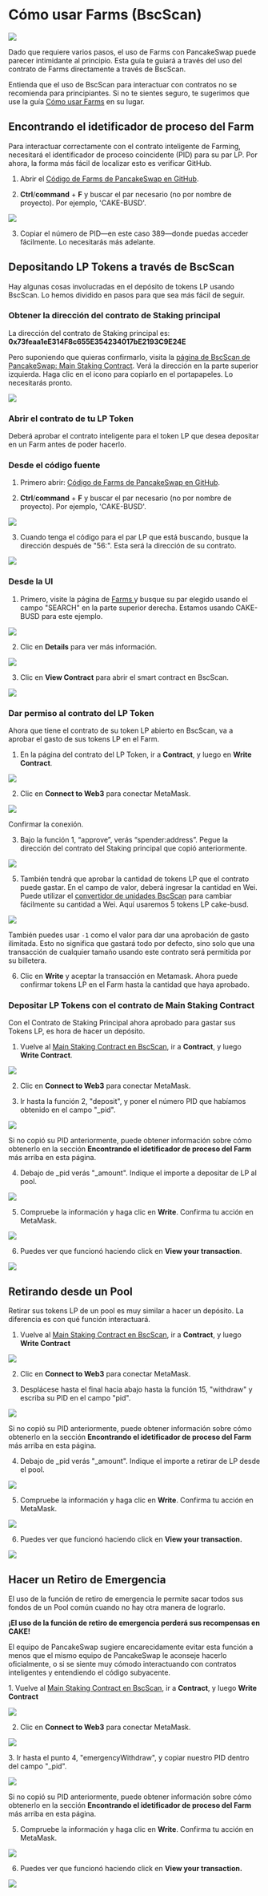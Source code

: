 # Cómo usar Farms \(BscScan\)

![](https://gblobscdn.gitbook.com/assets%2F-MHREX7DHcljbY5IkjgJ%2F-MbmNofkorR92isGZtMh%2F-MbogOPu7Z3t4IPYr_NO%2Fdocs%20masthead%20%2821%29.png?alt=media&token=b49d7ec9-439e-4670-b32a-b0ec4ade041c)

Dado que requiere varios pasos, el uso de Farms con PancakeSwap puede parecer intimidante al principio. Esta guía te guiará a través del uso del contrato de Farms directamente a través de BscScan. 

Entienda que el uso de BscScan para interactuar con contratos no se recomienda para principiantes. Si no te sientes seguro, te sugerimos que use la guía [Cómo usar Farms](https://docs.pancakeswap.finance/v/espanol/products/yield-farming/como-usar-yield-farm-en-pancakeswap) en su lugar.

## Encontrando el idetificador de proceso del Farm <a id="finding-farm-process-identifier"></a>

Para interactuar correctamente con el contrato inteligente de Farming, necesitará el identificador de proceso coincidente \(PID\) para su par LP. Por ahora, la forma más fácil de localizar esto es verificar GitHub.

1. Abrir el [Código de Farms de PancakeSwap en GitHub](https://github.com/pancakeswap/pancake-frontend/blob/master/src/config/constants/farms.ts).

2. **Ctrl**/**command** + **F** y buscar el par necesario \(no por nombre de proyecto\). Por ejemplo, 'CAKE-BUSD'.

![](https://gblobscdn.gitbook.com/assets%2F-MHREX7DHcljbY5IkjgJ%2F-MbmNofkorR92isGZtMh%2F-MbouIhyaIRlEhCs9AjM%2Fimage.png?alt=media&token=50c95e71-3b4e-4f72-b618-0a33bf493f89)

3. Copiar el número de PID—en este caso 389—donde puedas acceder fácilmente. Lo necesitarás más adelante.

## Depositando LP Tokens a través de BscScan <a id="depositing-lp-tokens-through-bscscan"></a>

Hay algunas cosas involucradas en el depósito de tokens LP usando BscScan. Lo hemos dividido en pasos para que sea más fácil de seguir.

### Obtener la dirección del contrato de Staking principal <a id="getting-the-main-staking-contract-address"></a>

La dirección del contrato de Staking principal es: **0x73feaa1eE314F8c655E354234017bE2193C9E24E**

Pero suponiendo que quieras confirmarlo, visita la [página de BscScan de PancakeSwap: Main Staking Contract](https://bscscan.com/address/0x73feaa1ee314f8c655e354234017be2193c9e24e#writeContract). Verá la dirección en la parte superior izquierda. Haga clic en el icono para copiarlo en el portapapeles. Lo necesitarás pronto.

![](https://gblobscdn.gitbook.com/assets%2F-MHREX7DHcljbY5IkjgJ%2F-MbmNofkorR92isGZtMh%2F-Mbp1nXv8BY_GqBCaIhY%2Fimage.png?alt=media&token=d2d5c5f1-d0f8-4a16-9d5c-670ff7054441)

### Abrir el contrato de tu LP Token <a id="open-the-contract-for-your-lp-token"></a>

Deberá aprobar el contrato inteligente para el token LP que desea depositar en un Farm antes de poder hacerlo.

### Desde el código fuente <a id="from-the-source-code"></a>

1. Primero abrir:  [Código de Farms de PancakeSwap en GitHub](https://github.com/pancakeswap/pancake-frontend/blob/master/src/config/constants/farms.ts).

2. **Ctrl**/**command** + **F** y buscar el par necesario \(no por nombre de proyecto\). Por ejemplo, 'CAKE-BUSD'.

![](https://gblobscdn.gitbook.com/assets%2F-MHREX7DHcljbY5IkjgJ%2F-McgveN_06WzVRLK1FeR%2F-McgwmGUCIjvdfLKU9VR%2Fimage.png?alt=media&token=a8e11b39-4458-4e87-9f17-4e01ac4d192b)

3. Cuando tenga el código para el par LP que está buscando, busque la dirección después de "56:". Esta será la dirección de su contrato.

![](https://gblobscdn.gitbook.com/assets%2F-MHREX7DHcljbY5IkjgJ%2F-McgveN_06WzVRLK1FeR%2F-McgxJyVDFAxh9cZhEqt%2Fimage.png?alt=media&token=0638fe99-b1d5-4be3-8fd7-c1b68ca59032)

### Desde la UI <a id="from-the-ui"></a>

1. Primero, visite la página de [Farms ](https://pancakeswap.finance/farms)y busque su par elegido usando el campo "SEARCH" en la parte superior derecha. Estamos usando CAKE-BUSD para este ejemplo.

![](https://gblobscdn.gitbook.com/assets%2F-MHREX7DHcljbY5IkjgJ%2F-MbmNofkorR92isGZtMh%2F-MboxfvCzzhDYucewEJM%2Fimage.png?alt=media&token=a2340e87-0ac4-4db7-8868-3c021fcabe13)

2. Clic en **Details** para ver más información.

![](https://gblobscdn.gitbook.com/assets%2F-MHREX7DHcljbY5IkjgJ%2F-MbmNofkorR92isGZtMh%2F-MboyRav88nxt7uoSMcm%2Fimage.png?alt=media&token=4368c32c-79bf-477b-8853-bdfab36b88cb)

3. Clic en **View Contract** para abrir el smart contract en BscScan.

![](https://gblobscdn.gitbook.com/assets%2F-MHREX7DHcljbY5IkjgJ%2F-MbmNofkorR92isGZtMh%2F-Mboz8UGShU9TSD7lct4%2Fimage.png?alt=media&token=d5b90a00-3fb2-4a4f-b77f-c5709b904ee5)

### Dar permiso al contrato del LP Token  <a id="giving-permission-to-the-lp-token-contract"></a>

Ahora que tiene el contrato de su token LP abierto en BscScan, va a aprobar el gasto de sus tokens LP en el Farm.

1. En la página del contrato del LP Token, ir a  **Contract**, y luego en **Write Contract**.

![](https://gblobscdn.gitbook.com/assets%2F-MHREX7DHcljbY5IkjgJ%2F-MbmNofkorR92isGZtMh%2F-Mbp2ObHkQgjgI-W5oHd%2Fimage.png?alt=media&token=bd3301ee-86d4-4899-8256-467a591104a8)

2. Clic en **Connect to Web3** para conectar MetaMask.

![](https://lh4.googleusercontent.com/IRXfcKBWmlH8o7gDE9ThGrKuc2DHZSNb-SxF93VSTkCdv2JjtdvKciPb5jom4Uv-ngpPMrrGQI1XuM6H2SuN81NMxGLzoHAye5YgvUzR9YSM6ElZs6e3A-fpnMT21PKyJmV2F1IZ)

Confirmar la conexión.

3. Bajo la función 1, “approve”, verás “spender:address”. Pegue la dirección del contrato del Staking principal que copió anteriormente.

![](https://gblobscdn.gitbook.com/assets%2F-MHREX7DHcljbY5IkjgJ%2F-MbmNofkorR92isGZtMh%2F-Mbp7nSuoGINXJV4b3rm%2Fimage.png?alt=media&token=a07d5f8b-df85-4df8-8c33-8c9d74f20ff3)

5. También tendrá que aprobar la cantidad de tokens LP que el contrato puede gastar. En el campo de valor, deberá ingresar la cantidad en Wei. Puede utilizar el [convertidor de unidades BscScan](https://www.bscscan.com/unitconverter) para cambiar fácilmente su cantidad a Wei. Aquí usaremos 5 tokens LP cake-busd.

![](https://gblobscdn.gitbook.com/assets%2F-MHREX7DHcljbY5IkjgJ%2F-MbmNofkorR92isGZtMh%2F-Mbp7ayxZbb60iG9uHfV%2Fimage.png?alt=media&token=7fb50d56-32fc-4577-b96a-1ddf6ab74940)

También puedes usar `-1` como el valor para dar una aprobación de gasto ilimitada.  Esto no significa que gastará todo por defecto, sino solo que una transacción de cualquier tamaño usando este contrato será permitida por su billetera.

6. Clic en **Write** y aceptar la transacción en Metamask. Ahora puede confirmar tokens LP en el Farm hasta la cantidad que haya aprobado.

### Depositar LP Tokens con el contrato de Main Staking Contract <a id="deposit-lp-tokens-with-the-main-staking-contract-smart-contract"></a>

Con el Contrato de Staking Principal ahora aprobado para gastar sus Tokens LP, es hora de hacer un depósito.

1. Vuelve al [Main Staking Contract en BscScan](https://bscscan.com/address/0x73feaa1ee314f8c655e354234017be2193c9e24e#writeContract), ir a **Contract**, y luego **Write Contract**.

![](https://gblobscdn.gitbook.com/assets%2F-MHREX7DHcljbY5IkjgJ%2F-MbmNofkorR92isGZtMh%2F-Mbp2ObHkQgjgI-W5oHd%2Fimage.png?alt=media&token=bd3301ee-86d4-4899-8256-467a591104a8)

2. Clic en **Connect to Web3** para conectar MetaMask.

3. Ir hasta la función 2, "deposit", y poner el número PID que habíamos obtenido en el campo "\_pid".

![](https://gblobscdn.gitbook.com/assets%2F-MHREX7DHcljbY5IkjgJ%2F-MbpARe5bzCMd5XORkuR%2F-Mbsxc1rAB8T2_R8rrzR%2Fimage.png?alt=media&token=03aeb1e2-feba-4f82-b3dc-74ff9f435a19)

Si no copió su PID anteriormente, puede obtener información sobre cómo obtenerlo en la sección **Encontrando el idetificador de proceso del Farm** más arriba en esta página.

4. Debajo de \_pid verás "\_amount". Indique el importe a depositar de LP al pool.

![](https://gblobscdn.gitbook.com/assets%2F-MHREX7DHcljbY5IkjgJ%2F-MbpARe5bzCMd5XORkuR%2F-MbsyWOLP4b1bMdQyTnA%2Fimage.png?alt=media&token=3cb0d014-8174-420a-ad4f-1ebd6e3619dc)

5. Compruebe la información y haga clic en **Write**. Confirma tu acción en MetaMask.

![](https://gblobscdn.gitbook.com/assets%2F-MHREX7DHcljbY5IkjgJ%2F-MbpARe5bzCMd5XORkuR%2F-Mbsyp72o0h6GheA90EF%2Fimage.png?alt=media&token=5e6148e4-a6ec-48f0-8cba-752b3b9d499e)

6. Puedes ver que funcionó haciendo click en **View your transaction**.

![](https://gblobscdn.gitbook.com/assets%2F-MHREX7DHcljbY5IkjgJ%2F-MbpARe5bzCMd5XORkuR%2F-Mbt6-zveDG6pEb5on0q%2Fimage.png?alt=media&token=28a9f6aa-25cf-4089-b111-f3486a3b88ad)

## Retirando desde un Pool <a id="withdrawing-from-a-pool"></a>

Retirar sus tokens LP de un pool es muy similar a hacer un depósito. La diferencia es con qué función interactuará.

1. Vuelve al [Main Staking Contract en BscScan](https://bscscan.com/address/0x73feaa1ee314f8c655e354234017be2193c9e24e#writeContract), ir a **Contract**, y luego **Write Contract**

![](https://gblobscdn.gitbook.com/assets%2F-MHREX7DHcljbY5IkjgJ%2F-MbmNofkorR92isGZtMh%2F-Mbp2ObHkQgjgI-W5oHd%2Fimage.png?alt=media&token=bd3301ee-86d4-4899-8256-467a591104a8)

2. Clic en **Connect to Web3** para conectar MetaMask.

3. Desplácese hasta el final hacia abajo hasta la función 15, "withdraw" y escriba su PID en el campo "pid".

![](https://gblobscdn.gitbook.com/assets%2F-MHREX7DHcljbY5IkjgJ%2F-MbpARe5bzCMd5XORkuR%2F-MbtAvbr6T5eY7FhtaMv%2Fimage.png?alt=media&token=61031f79-8b18-4a09-9153-09d4e41703a2)

Si no copió su PID anteriormente, puede obtener información sobre cómo obtenerlo en la sección **Encontrando el idetificador de proceso del Farm** más arriba en esta página.

4. Debajo de \_pid verás "\_amount". Indique el importe a retirar de LP desde el pool.

![](https://gblobscdn.gitbook.com/assets%2F-MHREX7DHcljbY5IkjgJ%2F-MbpARe5bzCMd5XORkuR%2F-MbtBD8bokfhbBDKKTpT%2Fimage.png?alt=media&token=b3410b45-e71b-4881-85f5-1cb3c7e8c6c9)

5. Compruebe la información y haga clic en **Write**. Confirma tu acción en MetaMask.

![](https://gblobscdn.gitbook.com/assets%2F-MHREX7DHcljbY5IkjgJ%2F-MbpARe5bzCMd5XORkuR%2F-Mbsyp72o0h6GheA90EF%2Fimage.png?alt=media&token=5e6148e4-a6ec-48f0-8cba-752b3b9d499e)

6. Puedes ver que funcionó haciendo click en **View your transaction.**

![](https://gblobscdn.gitbook.com/assets%2F-MHREX7DHcljbY5IkjgJ%2F-MbpARe5bzCMd5XORkuR%2F-Mbt6-zveDG6pEb5on0q%2Fimage.png?alt=media&token=28a9f6aa-25cf-4089-b111-f3486a3b88ad)

## **Hacer un Retiro de Emergencia** <a id="making-an-emergency-withdrawal"></a>

‌El uso de la función de retiro de emergencia le permite sacar todos sus fondos de un Pool común cuando no hay otra manera de lograrlo.

**¡El uso de la función de retiro de emergencia perderá sus recompensas en CAKE!**

El equipo de PancakeSwap sugiere encarecidamente evitar esta función a menos que el mismo equipo de PancakeSwap le aconseje hacerlo oficialmente, o si se siente muy cómodo interactuando con contratos inteligentes y entendiendo el código subyacente.

‌1. Vuelve al [Main Staking Contract en BscScan](https://bscscan.com/address/0x73feaa1ee314f8c655e354234017be2193c9e24e#writeContract), ir a **Contract**, y luego **Write Contract**

![](https://gblobscdn.gitbook.com/assets%2F-MHREX7DHcljbY5IkjgJ%2F-MbmNofkorR92isGZtMh%2F-Mbp2ObHkQgjgI-W5oHd%2Fimage.png?alt=media&token=bd3301ee-86d4-4899-8256-467a591104a8)

2. Clic en **Connect to Web3** para conectar MetaMask.

![](https://lh4.googleusercontent.com/IRXfcKBWmlH8o7gDE9ThGrKuc2DHZSNb-SxF93VSTkCdv2JjtdvKciPb5jom4Uv-ngpPMrrGQI1XuM6H2SuN81NMxGLzoHAye5YgvUzR9YSM6ElZs6e3A-fpnMT21PKyJmV2F1IZ)

‌3. Ir hasta el punto 4, "emergencyWithdraw", y copiar nuestro PID dentro del campo "\_pid".

![](https://gblobscdn.gitbook.com/assets%2F-MHREX7DHcljbY5IkjgJ%2F-MbpARe5bzCMd5XORkuR%2F-MbtDrETo2rkolLkREKD%2Fimage.png?alt=media&token=6f0afd56-5d00-461d-bfd5-32290f83106c)

Si no copió su PID anteriormente, puede obtener información sobre cómo obtenerlo en la sección **Encontrando el idetificador de proceso del Farm** más arriba en esta página.

5. Compruebe la información y haga clic en **Write**. Confirma tu acción en MetaMask.

![](https://gblobscdn.gitbook.com/assets%2F-MHREX7DHcljbY5IkjgJ%2F-MbpARe5bzCMd5XORkuR%2F-Mbsyp72o0h6GheA90EF%2Fimage.png?alt=media&token=5e6148e4-a6ec-48f0-8cba-752b3b9d499e)

6. Puedes ver que funcionó haciendo click en **View your transaction.**

![](https://gblobscdn.gitbook.com/assets%2F-MHREX7DHcljbY5IkjgJ%2F-MbpARe5bzCMd5XORkuR%2F-Mbt6-zveDG6pEb5on0q%2Fimage.png?alt=media&token=28a9f6aa-25cf-4089-b111-f3486a3b88ad)


